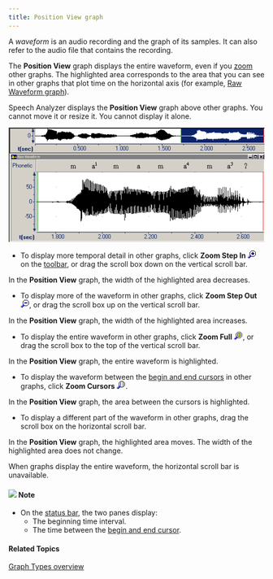 ```yaml
---
title: Position View graph
---
```


A *waveform* is an audio recording and the graph of its samples. It can also refer to the audio file that contains the recording.

The **Position View** graph displays the entire waveform, even if you [zoom](../zoom) other graphs. The highlighted area corresponds to the area that you can see in other graphs that plot time on the horizontal axis (for example, [Raw Waveform graph](raw-waveform)).

Speech Analyzer displays the **Position View** graph above other graphs. You cannot move it or resize it. You cannot display it alone.

![](../../../../images/009.png)

- To display more temporal detail in other graphs, click **Zoom Step In** ![](../../../../images/064.png) on the [toolbar](../../../toolbar/toolbar), or drag the scroll box down on the vertical scroll bar.

In the **Position View** graph, the width of the highlighted area decreases.

- To display more of the waveform in other graphs, click **Zoom Step Out** ![](../../../../images/065.png), or drag the scroll box up on the vertical scroll bar.

In the **Position View** graph, the width of the highlighted area increases.

- To display the entire waveform in other graphs, click **Zoom Full** ![](../../../../images/066.png), or drag the scroll box to the top of the vertical scroll bar.

In the **Position View** graph, the entire waveform is highlighted.

- To display the waveform between the [begin and end cursors](../begin-end-cursors) in other graphs, click **Zoom Cursors** ![](../../../../images/067.png).

In the **Position View** graph, the area between the cursors is highlighted.

- To display a different part of the waveform in other graphs, drag the scroll box on the horizontal scroll bar.

In the **Position View** graph, the highlighted area moves. The width of the highlighted area does not change.

When graphs display the entire waveform, the horizontal scroll bar is unavailable.

#### ![](../../../../images/001.png) **Note**
- On the [status bar](../../tools/status-bar), the two panes display:
  - The beginning time interval.
  - The time between the [begin and end cursor](../begin-end-cursors).

#### **Related Topics**
[Graph Types overview](overview)
